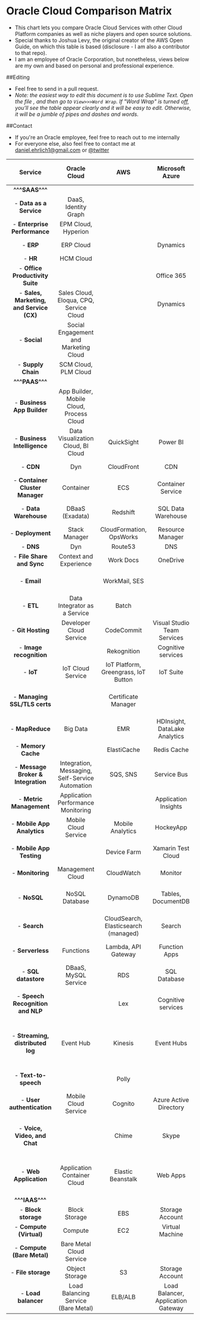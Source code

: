 # Oracle Cloud Comparison Matrix

- This chart lets you compare Oracle Cloud Services with other Cloud Platform companies as well as niche players and open source solutions. 
- Special thanks to Joshua Levy, the original creator of the AWS Open Guide, on which this table is based (disclosure - I am also a contributor to that repo).
- I am an employee of Oracle Corporation, but nonetheless, views below are my own and based on personal and professional experience.

##Editing 

- Feel free to send in a pull request. 
- *Note: the easiest way to edit this document is to use Sublime Text. Open the file , and then go to `View>>>Word Wrap`. If "Word Wrap" is turned off, you'll see the table appear clearly and it will be easy to edit. Otherwise, it will be a jumble of pipes and dashes and words.*

##Contact

- If you're an Oracle employee, feel free to reach out to me internally
- For everyone else, also feel free to contact me at [daniel.ehrlich1@gmail.com](mailto:daniel.ehrlich1@gmail.com) or [@twitter](https://twitter.com/danielehrlich1)


| Service                                     | Oracle Cloud                                   |  AWS                                   | Microsoft Azure                    | Google Cloud                           |   Other providers                          | Open source “build your own”                               |
|:-----------------------------------------:  |:--------------------------------------------:  |:--------------------------------------:|:----------------------------------:|:--------------------------------------:|:------------------------------------------:|:----------------------------------------------------------:|
| **^^^SAAS^^^**                              |                                                |                                        |                                    |                                        |                                            |                                                            |
|  - **Data as a Service**                    | DaaS, Identity Graph                           |                                        |                                    |                                        |                                            |                                                            |
|  - **Enterprise Performance**               | EPM Cloud, Hyperion                            |                                        |                                    |                                        |                                            |                                                            |
|  - **ERP**                                  | ERP Cloud                                      |                                        | Dynamics                           |                                        |  Infor, SAP, Workday                       |                                                            |
|  - **HR**                                   | HCM Cloud                                      |                                        |                                    |                                        |  Workday                                   |                                                            |
|  - **Office Productivity Suite**            |                                                |                                        | Office 365                         | Google Docs                            |                                            | bind                                                       |
|  - **Sales, Marketing, and Service (CX)**   | Sales Cloud, Eloqua, CPQ, Service Cloud        |                                        | Dynamics                           |                                        |  Salesforce                                |                                                            |
|  - **Social**                               | Social Engagement and Marketing Cloud          |                                        |                                    |                                        |  Sprinklr, Spredfast                       |                                                            |
|  - **Supply Chain**                         | SCM Cloud, PLM Cloud                           |                                        |                                    |                                        |  SAP                                       |                                                           
| **^^^PAAS^^^**                              |                                                |                                        |                                    |                                        |                                            |                                                            |
|  - **Business App Builder**                 | App Builder, Mobile Cloud, Process Cloud       |                                        |                                    |                                        |                                            |                                                            |
|  - **Business Intelligence**                | Data Visualization Cloud, BI Cloud             | QuickSight                             | Power BI                           | Data Studio 360                        | Tableau                                    |                                                            |
|  - **CDN**                                  | Dyn                                            | CloudFront                             | CDN                                | Cloud CDN                              |                                            | Apache Traffic Server                                      |
|  - **Container Cluster Manager**            | Container                                      | ECS                                    | Container Service                  | Container Engine, Kubernetes           |                                            | Kubernetes, Mesos, Aurora                                  |
|  - **Data Warehouse**                       | DBaaS (Exadata)                                | Redshift                               | SQL Data Warehouse                 | BigQuery                               | Oracle, IBM, SAP, HP, many others          | Greenplum                                                  |
|  - **Deployment**                           | Stack Manager                                  | CloudFormation, OpsWorks               | Resource Manager                   | Deployment Manager                     |                                            |                                                            |
|  - **DNS**                                  | Dyn                                            | Route53                                | DNS                                | DNS                                    |                                            | bind                                                       |
|  - **File Share and Sync**                  | Context and Experience                         | Work Docs                              | OneDrive                           | Google Drive                           | Box, Dropbox, Citrix                       |                                                            |
|  - **Email**                                |                                                | WorkMail, SES                            |                                    |                                        | Sendgrid, Mandrill, Postmark               |                                                            |
|  - **ETL**                                  | Data Integrator as a Service                   | Batch                                  |                                    | Dataflow                               |                                            |                                                            |
|  - **Git Hosting**                          | Developer Cloud Service                        | CodeCommit                             | Visual Studio Team Services        | Cloud Source Repositories              | GitHub, BitBucket                          | GitLab                                                     |
|  - **Image recognition**                    |                                                | Rekognition                            | Cognitive services                 | Vision API                             | IBM Watson, Clarifai                       |                                                            |
|  - **IoT**                                  |  IoT Cloud Service                    | IoT Platform, Greengrass, IoT Button           | IoT Suite                       |                                       | Watson IoT Platform, Clarifai                       |                                                            |
|  - **Managing SSL/TLS certs**               |                                                | Certificate Manager                    |                                    |                                        | Let's Encrypt, Comodo, Symantec, GlobalSign|                                                            |
|  - **MapReduce**                            | Big Data                                       | EMR                                    | HDInsight, DataLake Analytics      | Dataproc                               | Qubole                                     | Hadoop                                                     |
|  - **Memory Cache**                         |                                                | ElastiCache                            | Redis Cache                        | App Engine Memcache                    |                                            | Memcached, Redis                                           |
|  - **Message Broker & Integration**         | Integration, Messaging, Self-Service Automation| SQS, SNS                               | Service Bus                        | Pub/Sub                                | Mulesoft, Boomi, Zapier                    | JMS, RabbitMQ, Kafka, 0MQ                                       |
|  - **Metric Management**                    | Application Performance Monitoring             |                                        | Application Insights               |                                        |                                            | Graphite, InfluxDB, Prometheus                             |
|  - **Mobile App Analytics**                 | Mobile Cloud Service                           | Mobile Analytics                       | HockeyApp                          | Firebase Analytics                     |Mixpanel                                    |                                                            |
|  - **Mobile App Testing**                   |                                                | Device Farm                            | Xamarin Test Cloud                 | Firebase Test Lab                      |BrowserStack, Sauce Labs, Testdroid         |                                                            |
|  - **Monitoring**                           | Management Cloud                               | CloudWatch                             | Monitor                            | Monitoring                             |                                            | Prometheus(?)                                              |
|  - **NoSQL**                                | NoSQL Database                                 | DynamoDB                               | Tables, DocumentDB                 | Cloud Datastore, Bigtable              |                                            | Cassandra, CouchDB, RethinkDB, Redis                       |
|  - **Search**                               |                                                | CloudSearch, Elasticsearch (managed)   | Search                             |                                        |Algolia, QBox                               | Elasticsearch, Solr                                        |
|  - **Serverless**                           | Functions                                      | Lambda, API Gateway                    | Function Apps                      | Functions                              |PubNub Blocks, Auth0 Webtask                | Kong, Tyk                                                  |
|  - **SQL datastore**                        | DBaaS, MySQL Service                           | RDS                                    | SQL Database                       | Cloud SQL                              |                                            | MySQL, PostgreSQL                                          |
|  - **Speech Recognition and NLP**           |                                                | Lex                                    | Cognitive services                 | Cloud Speech API, Natural Language API |AYLIEN Text Analysis API, Ambiverse         | Stanford's Core NLP Suite, Apache OpenNLP                  |
|  - **Streaming, distributed log**           | Event Hub                                      | Kinesis                                | Event Hubs                         | Dataflow                               |                                            | Kafka Streams, Apex, Flink, Spark Streaming, Storm         |
|  - **Text-to-speech**                       |                                                | Polly                                  |                                    |                                        |Nuance, Vocalware, IBM Watson               | Mimic, eSpeak, MaryTTS                                     |
|  - **User authentication**                  | Mobile Cloud Service                           | Cognito                                | Azure Active Directory             | Firebase Authentication                |                                            | oauth.io                                                   |
|  - **Voice, Video, and Chat**               |                                                | Chime                                  | Skype                              | Hangouts                               | Slack, Zoom, WebEx                         | Meteor, AppScale, Cloud Foundry, Convox                    |
|  - **Web Application**                      | Application Container Cloud                    | Elastic Beanstalk                      | Web Apps                           | App Engine                             |Heroku, AppFog, OpenShift                   | Meteor, AppScale, Cloud Foundry, Convox                    |
| **^^^IAAS^^^**                              |                                                |                                        |                                    |                                        |                                            |                                                            |
|  - **Block storage**                        | Block Storage                                  | EBS                                    | Storage Account                    | Persistent Disk                        | DigitalOcean Volumes                       | NFS                                                        |
|  - **Compute (Virtual)**                    | Compute                                        | EC2                                    | Virtual Machine                    | Compute Engine (GCE)                   | DigitalOcean                               | OpenStack                                                  |
|  - **Compute (Bare Metal)**                 | Bare Metal Cloud Service                       |                                        |                                    |                                        |                                            | NFS                                                        |
|  - **File storage**                         | Object Storage                                 | S3                                     | Storage Account                    | Cloud Storage                          |                                            | Swift, HDFS                                                |
|  - **Load balancer**                        | Load Balancing Service (Bare Metal)                           | ELB/ALB                                | Load Balancer, Application Gateway | Load Balancing                         |                                            | nginx, HAProxy, Apache Traffic Server                      |
    
